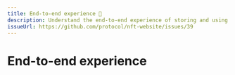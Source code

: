 ```yaml
---
title: End-to-end experience 🚧
description: Understand the end-to-end experience of storing and using NFTs in this developer-focused guide.
issueUrl: https://github.com/protocol/nft-website/issues/39
---
```

 # End-to-end experience

<ContentStatus />



